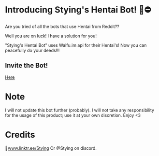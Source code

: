 # Introducing Stying's Hentai Bot! 🔞⛔

Are you tried of all the bots that use Hentai from Reddit??

Well you are on luck! 
I have a solution for you!

"Stying's Hentai Bot" uses Waifu.im api for their Hentai's!
Now you can peacefully do your deeds!!!

## Invite the Bot!
[Here](https://discord.com/oauth2/authorize?client_id=1229836097702596679&permissions=277025441856&scope=bot)


# Note

I will not update this bot further (probably). 
I will not take any responsibility for the usage of this product; use it at your own discretion.
Enjoy <3

# Credits 

🌲www.linktr.ee/Stying
Or @Stying on discord.

